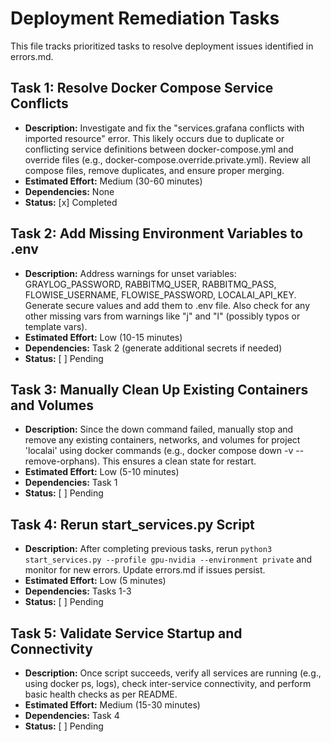 # Deployment Remediation Tasks

This file tracks prioritized tasks to resolve deployment issues identified in errors.md.

## Task 1: Resolve Docker Compose Service Conflicts
- **Description:** Investigate and fix the "services.grafana conflicts with imported resource" error. This likely occurs due to duplicate or conflicting service definitions between docker-compose.yml and override files (e.g., docker-compose.override.private.yml). Review all compose files, remove duplicates, and ensure proper merging.
- **Estimated Effort:** Medium (30-60 minutes)
- **Dependencies:** None
- **Status:** [x] Completed

## Task 2: Add Missing Environment Variables to .env
- **Description:** Address warnings for unset variables: GRAYLOG_PASSWORD, RABBITMQ_USER, RABBITMQ_PASS, FLOWISE_USERNAME, FLOWISE_PASSWORD, LOCALAI_API_KEY. Generate secure values and add them to .env file. Also check for any other missing vars from warnings like "j" and "l" (possibly typos or template vars).
- **Estimated Effort:** Low (10-15 minutes)
- **Dependencies:** Task 2 (generate additional secrets if needed)
- **Status:** [ ] Pending

## Task 3: Manually Clean Up Existing Containers and Volumes
- **Description:** Since the down command failed, manually stop and remove any existing containers, networks, and volumes for project 'localai' using docker commands (e.g., docker compose down -v --remove-orphans). This ensures a clean state for restart.
- **Estimated Effort:** Low (5-10 minutes)
- **Dependencies:** Task 1
- **Status:** [ ] Pending

## Task 4: Rerun start_services.py Script
- **Description:** After completing previous tasks, rerun `python3 start_services.py --profile gpu-nvidia --environment private` and monitor for new errors. Update errors.md if issues persist.
- **Estimated Effort:** Low (5 minutes)
- **Dependencies:** Tasks 1-3
- **Status:** [ ] Pending

## Task 5: Validate Service Startup and Connectivity
- **Description:** Once script succeeds, verify all services are running (e.g., using docker ps, logs), check inter-service connectivity, and perform basic health checks as per README.
- **Estimated Effort:** Medium (15-30 minutes)
- **Dependencies:** Task 4
- **Status:** [ ] Pending